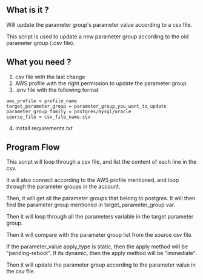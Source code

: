 ## What is it ?
Will update the parameter group's parameter value according to a csv file.

This script is used to update a new parameter group according to the old parameter group (.csv file).

## What you need ?
1. csv file with the last change
2. AWS profile with the right permission to update the parameter group
3. .env file with the following format
```
aws_profile = profile_name
target_parameter_group = parameter_group_you_want_to_update
parameter_group_family = postgres/mysql/oracle
source_file = csv_file_name.csv
```
4. Install requirements.txt

## Program Flow
This script will loop through a csv file, and list the content of each line in the csv.

It will also connect according to the AWS profile mentioned, and loop through the parameter groups in the account.

Then, it will get all the parameter groups that belong to postgres. It will then find the parameter group mentioned in target_parameter_group var.

Then it will loop through all the parameters variable in the target parameter group.

Then it will compare with the parameter group list from the source csv file.

If the parameter_value apply_type is static, then the apply method will be "pending-reboot". If its dynamic, then the apply method will be "immediate".

Then it will update the parameter group according to the parameter value in the csv file.